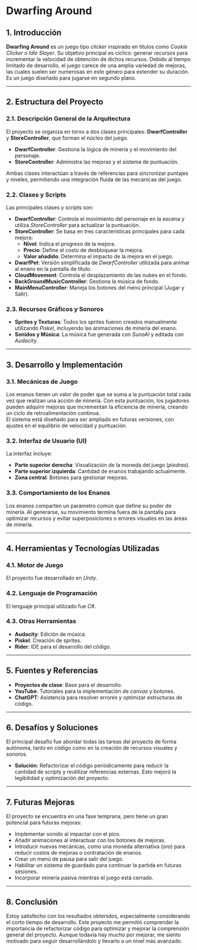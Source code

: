 # **Dwarfing Around**

## **1. Introducción**  
**Dwarfing Around** es un juego tipo *clicker* inspirado en títulos como *Cookie Clicker* o *Idle Slayer*. Su objetivo principal es cíclico: generar recursos para incrementar la velocidad de obtención de dichos recursos. Debido al tiempo limitado de desarrollo, el juego carece de una amplia variedad de mejoras, las cuales suelen ser numerosas en este género para extender su duración. Es un juego diseñado para jugarse en segundo plano.

---

## **2. Estructura del Proyecto**  

### **2.1. Descripción General de la Arquitectura**  
El proyecto se organiza en torno a dos clases principales: **DwarfController** y **StoreController**, que forman el núcleo del juego.  
- **DwarfController**: Gestiona la lógica de minería y el movimiento del personaje.  
- **StoreController**: Administra las mejoras y el sistema de puntuación.  

Ambas clases interactúan a través de referencias para sincronizar puntajes y niveles, permitiendo una integración fluida de las mecánicas del juego.

### **2.2. Clases y Scripts**  
Las principales clases y scripts son:  
- **DwarfController**: Controla el movimiento del personaje en la escena y utiliza *StoreController* para actualizar la puntuación.  
- **StoreController**: Se basa en tres características principales para cada mejora:  
  - **Nivel**: Indica el progreso de la mejora.  
  - **Precio**: Define el costo de desbloquear la mejora.  
  - **Valor añadido**: Determina el impacto de la mejora en el juego.  
- **DwarfPet**: Versión simplificada de *DwarfController* utilizada para animar al enano en la pantalla de título.  
- **CloudMovement**: Controla el desplazamiento de las nubes en el fondo.  
- **BackGroundMusicController**: Gestiona la música de fondo.  
- **MainMenuController**: Maneja los botones del menú principal (Jugar y Salir).  

### **2.3. Recursos Gráficos y Sonoros**  
- **Sprites y Texturas**: Todos los sprites fueron creados manualmente utilizando *Piskel*, incluyendo las animaciones de minería del enano.  
- **Sonidos y Música**: La música fue generada con *SunoAI* y editada con *Audacity*.

---

## **3. Desarrollo y Implementación**  

### **3.1. Mecánicas de Juego**  
Los enanos tienen un valor de poder que se suma a la puntuación total cada vez que realizan una acción de minería. Con esta puntuación, los jugadores pueden adquirir mejoras que incrementan la eficiencia de minería, creando un ciclo de retroalimentación continua.  
El sistema está diseñado para ser ampliado en futuras versiones, con ajustes en el equilibrio de velocidad y puntuación.

### **3.2. Interfaz de Usuario (UI)**  
La interfaz incluye:  
- **Parte superior derecha**: Visualización de la moneda del juego (*piedras*).  
- **Parte superior izquierda**: Cantidad de enanos trabajando actualmente.  
- **Zona central**: Botones para gestionar mejoras.  

### **3.3. Comportamiento de los Enanos**  
Los enanos comparten un parámetro común que define su poder de minería. Al generarse, su movimiento termina fuera de la pantalla para optimizar recursos y evitar superposiciones o errores visuales en las áreas de minería.

---

## **4. Herramientas y Tecnologías Utilizadas**  

### **4.1. Motor de Juego**  
El proyecto fue desarrollado en *Unity*.  

### **4.2. Lenguaje de Programación**  
El lenguaje principal utilizado fue *C#*.  

### **4.3. Otras Herramientas**  
- **Audacity**: Edición de música.  
- **Piskel**: Creación de sprites.  
- **Rider**: IDE para el desarrollo del código.  

---

## **5. Fuentes y Referencias**  
- **Proyectos de clase**: Base para el desarrollo.  
- **YouTube**: Tutoriales para la implementación de *canvas* y botones.  
- **ChatGPT**: Asistencia para resolver errores y optimizar estructuras de código.  

---

## **6. Desafíos y Soluciones**  
El principal desafío fue abordar todas las tareas del proyecto de forma autónoma, tanto en código como en la creación de recursos visuales y sonoros.  
- **Solución**: Refactorizar el código periódicamente para reducir la cantidad de scripts y reutilizar referencias externas. Esto mejoró la legibilidad y optimización del proyecto.  

---

## **7. Futuras Mejoras**  
El proyecto se encuentra en una fase temprana, pero tiene un gran potencial para futuras mejoras:  
- Implementar sonido al impactar con el pico.  
- Añadir animaciones al interactuar con los botones de mejoras.  
- Introducir nuevas mecánicas, como una moneda alternativa (*oro*) para reducir costos de mejoras o contratación de enanos.  
- Crear un menú de pausa para salir del juego.  
- Habilitar un sistema de guardado para continuar la partida en futuras sesiones.  
- Incorporar minería pasiva mientras el juego está cerrado.  

---

## **8. Conclusión**  
Estoy satisfecho con los resultados obtenidos, especialmente considerando el corto tiempo de desarrollo. Este proyecto me permitió comprender la importancia de refactorizar código para optimizar y mejorar la comprensión general del proyecto. Aunque todavía hay mucho por mejorar, me siento motivado para seguir desarrollándolo y llevarlo a un nivel más avanzado.  
